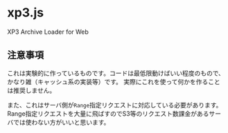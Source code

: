 # xp3.js
XP3 Archive Loader for Web

## 注意事項
これは実験的に作っているものです。コードは最低限動けばいい程度のもので、かなり雑（キャッシュ系の実装等）です。
実際にこれを使って何かを作ることは推奨しません。

また、これはサーバ側が`Range`指定リクエストに対応している必要があります。
Range指定リクエストを大量に飛ばすのでS3等のリクエスト数課金があるサーバでは使わない方がいいと思います。
